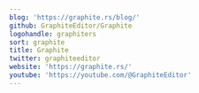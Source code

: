 ```yaml
---
blog: 'https://graphite.rs/blog/'
github: GraphiteEditor/Graphite
logohandle: graphiters
sort: graphite
title: Graphite
twitter: graphiteeditor
website: 'https://graphite.rs/'
youtube: 'https://youtube.com/@GraphiteEditor'
---
```

